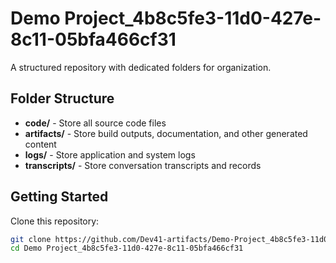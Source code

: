 # Demo Project_4b8c5fe3-11d0-427e-8c11-05bfa466cf31
A structured repository with dedicated folders for organization.

## Folder Structure

- **code/** - Store all source code files
- **artifacts/** - Store build outputs, documentation, and other generated content
- **logs/** - Store application and system logs
- **transcripts/** - Store conversation transcripts and records

## Getting Started

Clone this repository:
```bash
git clone https://github.com/Dev41-artifacts/Demo-Project_4b8c5fe3-11d0-427e-8c11-05bfa466cf31
cd Demo Project_4b8c5fe3-11d0-427e-8c11-05bfa466cf31
```
